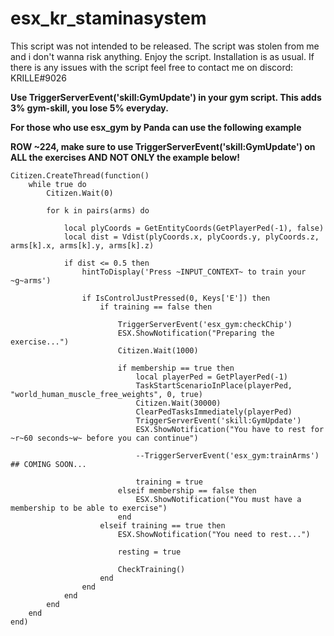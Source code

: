 # esx_kr_staminasystem
This script was not intended to be released. The script was stolen from me and i don't wanna risk anything. Enjoy the script.
Installation is as usual.
If there is any issues with the script feel free to contact me on discord: KRILLE#9026

**Use TriggerServerEvent('skill:GymUpdate') in your gym script. This adds 3% gym-skill, you lose 5% everyday.**

**For those who use esx_gym by Panda can use the following example**

**ROW ~224, make sure to use TriggerServerEvent('skill:GymUpdate') on ALL the exercises AND NOT ONLY the example below!**
```
Citizen.CreateThread(function()
    while true do
        Citizen.Wait(0)

        for k in pairs(arms) do

            local plyCoords = GetEntityCoords(GetPlayerPed(-1), false)
            local dist = Vdist(plyCoords.x, plyCoords.y, plyCoords.z, arms[k].x, arms[k].y, arms[k].z)

            if dist <= 0.5 then
				hintToDisplay('Press ~INPUT_CONTEXT~ to train your ~g~arms')
				
				if IsControlJustPressed(0, Keys['E']) then
					if training == false then
					
						TriggerServerEvent('esx_gym:checkChip')
						ESX.ShowNotification("Preparing the exercise...")
						Citizen.Wait(1000)					
					
						if membership == true then
							local playerPed = GetPlayerPed(-1)
							TaskStartScenarioInPlace(playerPed, "world_human_muscle_free_weights", 0, true)
							Citizen.Wait(30000)
							ClearPedTasksImmediately(playerPed)
							TriggerServerEvent('skill:GymUpdate')
							ESX.ShowNotification("You have to rest for ~r~60 seconds~w~ before you can continue")
							
							--TriggerServerEvent('esx_gym:trainArms') ## COMING SOON...
							
							training = true
						elseif membership == false then
							ESX.ShowNotification("You must have a membership to be able to exercise")
						end
					elseif training == true then
						ESX.ShowNotification("You need to rest...")
						
						resting = true
						
						CheckTraining()
					end
				end			
            end
        end
    end
end)
```
